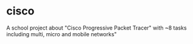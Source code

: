 # cisco
A school project about "Cisco Progressive Packet Tracer" with ~8 tasks including multi, micro and mobile networks"
